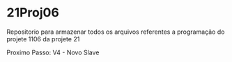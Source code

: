 # 21Proj06

Repositorio para armazenar todos os arquivos referentes a programação do projete 1106 da projete 21 

Proximo Passo:
V4 - Novo Slave
